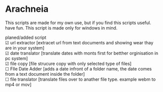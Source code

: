 # Arachneia
This scripts are made for my own use, but if you find this scripts useful. have fun.
This script is made only for windows in mind.

planed/added script<br>
☑ url extractor [extracet url from text documents and showing wear thay are in your system]<br>
☑ date translator [translate dates with monts first for betther orginisation in pc system]<br>
☑ file copy [file strucure copy with only selected type of files]<br>
☐ FIle Date Adder [adds a date infront of a folder name, the date comes from a text document inside the folder]<br>
☐ file translator [translate files over to anather file type. example webm to mp4 or mov]
